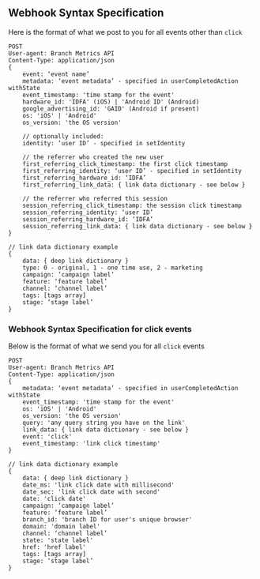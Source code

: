 
## Webhook Syntax Specification

Here is the format of what we post to you for all events other than `click`


	POST
	User-agent: Branch Metrics API
	Content-Type: application/json
	{
	    event: ‘event name’
	    metadata: ‘event metadata’ - specified in userCompletedAction withState
	    event_timestamp: 'time stamp for the event'
	    hardware_id: 'IDFA' (iOS) | 'Android ID' (Android)
	    google_advertising_id: 'GAID' (Android if present)
	    os: 'iOS' | 'Android'
	    os_version: 'the OS version'

	    // optionally included:
	    identity: ‘user ID’ - specified in setIdentity

	    // the referrer who created the new user
	    first_referring_click_timestamp: the first click timestamp
	    first_referring_identity: ‘user ID’ - specified in setIdentity
	    first_referring_hardware_id: ‘IDFA’
	    first_referring_link_data: { link data dictionary - see below }

	    // the referrer who referred this session
	    session_referring_click_timestamp: the session click timestamp
	    session_referring_identity: ‘user ID’
	    session_referring_hardware_id: ‘IDFA’
	    session_referring_link_data: { link data dictionary - see below }
	}

	// link data dictionary example
	{
	    data: { deep link dictionary }
	    type: 0 - original, 1 - one time use, 2 - marketing
	    campaign: ‘campaign label’
	    feature: ‘feature label’
	    channel: ‘channel label’
	    tags: [tags array]
	    stage: ‘stage label’
	}

### Webhook Syntax Specification for click events

Below is the format of what we send you for all `click` events

	POST
	User-agent: Branch Metrics API
	Content-Type: application/json
	{
	    metadata: ‘event metadata’ - specified in userCompletedAction withState
	    event_timestamp: 'time stamp for the event'
	    os: 'iOS' | 'Android'
	    os_version: 'the OS version'
	    query: 'any query string you have on the link'
	    link_data: { link data dictionary - see below }
	    event: 'click'
	    event_timestamp: 'link click timestamp'
	}

	// link data dictionary example
	{
	    data: { deep link dictionary }
	    date_ms: 'link click date with millisecond'
	    date_sec: 'link click date with second'
	    date: 'click date'
	    campaign: ‘campaign label’
	    feature: ‘feature label’
	    branch_id: 'branch ID for user's unique browser'
	    domain: 'domain label'
	    channel: ‘channel label’
	    state: 'state label'
	    href: 'href label'
	    tags: [tags array]
	    stage: ‘stage label’
	}

